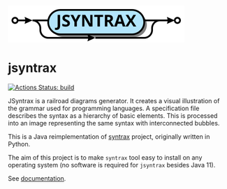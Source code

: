 ![](jsyntrax.svg)


# jsyntrax

[![Actions Status: build](https://github.com/atp-mipt/jsyntrax/workflows/build/badge.svg)](https://github.com/atp-mipt/jsyntrax/actions?query=workflow%3A"build")

JSyntrax is a railroad diagrams generator. 
It creates a visual illustration of the grammar used for programming languages. A specification file describes the syntax as a hierarchy of basic elements. 
This is processed into an image representing the same syntax with interconnected bubbles.

This is a Java reimplementation of [syntrax](https://github.com/kevinpt/syntrax/) project, originally written in Python. 

The aim of this project is to make `syntrax` tool easy to install on any operating system (no software is required for `jsyntrax` besides Java 11).

See [documentation](https://atp-mipt.github.io/jsyntrax/).
